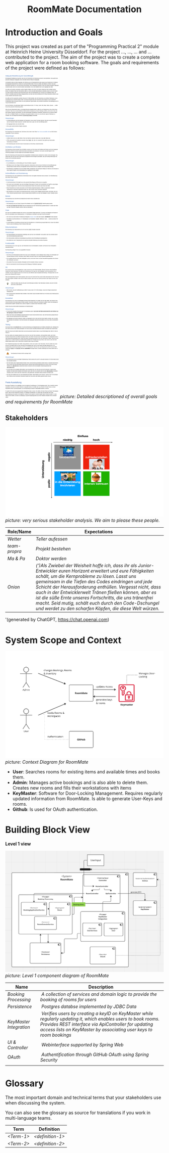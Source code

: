 # <center>RoomMate Documentation</center>


# Introduction and Goals
 This project was created as part of the "Programming Practical 2" module at Heinrich Heine University Düsseldorf. For the project ..., ..., ... and ... contributed to the project. The aim of the project was to create a complete web application for a room booking software. The goals and requirements of the project were defined as follows:
 
![Image of Requriements](images/Propra_Anforderungen.png)
_picture: Detailed descriptioned of overall goals and requirements for RoomMate_
## Stakeholders

![Image of Stakeholders](images/Stakeholder_2.PNG)
_picture: very serious stakeholder analysis. We aim to please these people._


| Role/Name     |  Expectations                                                                                                                                                                                                                                                                                                                                                                                                                                                                                                                   |
|---------------|---------------------------------------------------------------------------------------------------------------------------------------------------------------------------------------------------------------------------------------------------------------------------------------------------------------------------------------------------------------------------------------------------------------------------------------------------------------------------------------------------------------------------------|
| *Wetter*      | *Teller aufessen*                                                                                                                                                                                                                                                                                                                                                                                                                                                                                                              |
| *team-propra* | *Projekt bestehen*                                                                                                                                                                                                                                                                                                                                                                                                                                                                                                             |
| *Ma & Pa*     |*Doktor werden*                                                                                                                                                                                                                                                                                                                                                                                                                                                                                                                |
| *Onion*       | *(')Als Zwiebel der Weisheit hoffe ich, dass ihr als Junior-Entwickler euren Horizont erweitert und eure Fähigkeiten schält, um die Kernprobleme zu lösen. Lasst uns gemeinsam in die Tiefen des Codes eindringen und jede Schicht der Herausforderung enthüllen. Vergesst nicht, dass auch in der Entwicklerwelt Tränen fließen können, aber es ist die süße Ernte unseres Fortschritts, die uns tränenfrei macht. Seid mutig, schält euch durch den Code-Dschungel und werdet zu den scharfen Köpfen, die diese Welt würzen.* |

'(generated by ChatGPT, https://chat.openai.com)

# System Scope and Context

<div class="formalpara-title">

![Context image for Roommate](images/RoomMate_Context.PNG)
_picture: Context Diagram for RoomMate_
*   **User**: Searches rooms for existing items and available times and books them.
*   **Admin**: Manages active bookings and is also able to delete them. Creates new rooms and fills their workstations with items
*   **KeyMaster**: Software for Door-Locking Management. Requires regularly updated information from RoomMate. Is able to generate User-Keys and rooms.
*   **Github**: Is used for OAuth authentication.


<div class="formalpara-title">

# Building Block View

<div class="formalpara-title">

**Level 1 view**

![Component Diagram for Roommate](images/RoomMate_ComponentDiagram.PNG)
_picture: Level 1 component diagram of RoomMate_

| **Name**                | **Description**                                                                                                                                                                                                                               |
|-------------------------|-----------------------------------------------------------------------------------------------------------------------------------------------------------------------------------------------------------------------------------------------|
| *Booking Processing*    |  *A collection of services and domain logic to provide the booking of rooms for users*                                                                                                                                                        |
| *Persistence*           |  *Postgres databse implemented by JDBC Data*                                                                                                                                                                                                  |
 | *KeyMaster Integration* |  *Verifies users by creating a keyID on KeyMaster while regularly updating it, which enables users to book rooms. Provides REST interface via ApiController for updating access lists on KeyMaster by associating user keys to room bookings* |
| *UI & Controller*       |  *Webinterface supported by Spring Web*                                                                                                                                                                                                       |
| *OAuth*                 |  *Authentification through GitHub OAuth using Spring Security*                                                                                                                                                                                |
                                                                                                                                                                                                                                         |

# Glossary

The most important domain and technical terms that your stakeholders use
when discussing the system.

You can also see the glossary as source for translations if you work in
multi-language teams.


| Term        | Definition        |
|-------------|-------------------|
| *\<Term-1>* | *\<definition-1>* |
| *\<Term-2>* | *\<definition-2>* |
